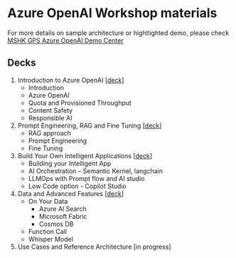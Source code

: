 # Azure OpenAI Workshop materials

For more details on sample architecture or hightlighted demo, please check [MSHK GPS Azure OpenAI Demo Center](https://mshk-gps-openai-demo.github.io/)

## Decks
1. Introduction to Azure OpenAI [[deck](decks/1%20Introduction%20to%20Azure%20OpenAI.PPTX)]
    * Introduction
    * Azure OpenAI
    * Quota and Provisioned Throughput
    * Content Safety
    * Responsible AI
2. Prompt Engineering, RAG and Fine Tuning [[deck](decks/2%20Prompt%20Engineering,%20RAG%20and%20Fine%20Tuning.PPTX)]
    * RAG approach
    * Prompt Engineering
    * Fine Tuning
3. Build Your Own Intelligent Applications [[deck](decks/3%20Build%20Your%20Own%20Intelligent%20Applications.PPTX)]
    * Building your Intelligent App
    * AI Orchestration – Semantic Kernel, langchain
    * LLMOps with Prompt flow and AI studio 
    * Low Code option - Copilot Studio
4. Data and Advanced Features [[deck](decks/4%20Data%20and%20Advanced%20Features.PPTX)]
    * On Your Data
        * Azure AI Search
        * Microsoft Fabric
        * Cosmos DB
    * Function Call
    * Whisper Model
5. Use Cases and Reference Architecture [in progress]